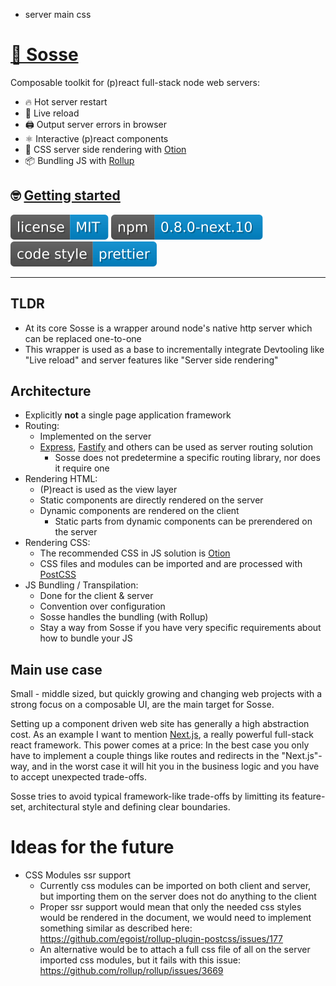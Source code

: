 - server main css

# [🥣 Sosse](https://github.com/sossejs/sosse)

Composable toolkit for (p)react full-stack node web servers:

- 🔥 Hot server restart
- 🔄 Live reload
- 🖨 Output server errors in browser
- ⚛️ Interactive (p)react components
- 🌊 CSS server side rendering with [Otion](https://github.com/kripod/otion)
- 📦 Bundling JS with [Rollup](https://github.com/rollup/rollup)

## 🤓 [Getting started](https://github.com/sossejs/sosse/blob/next/docs/getting_started.md)

[![](assets/badge.license.svg)](https://opensource.org/licenses/MIT)
[![](assets/badge.npm.svg)](https://www.npmjs.com/package/sosse)
[![](assets/badge.style.svg)](https://prettier.io/)

---

## TLDR

- At its core Sosse is a wrapper around node's native http server which can be replaced one-to-one
- This wrapper is used as a base to incrementally integrate Devtooling like "Live reload" and server features like "Server side rendering"

## Architecture

- Explicitly **not** a single page application framework
- Routing:
  - Implemented on the server
  - [Express](https://github.com/expressjs/expressjs.com), [Fastify](https://github.com/fastify/fastify) and others can be used as server routing solution
    - Sosse does not predetermine a specific routing library, nor does it require one
- Rendering HTML:
  - (P)react is used as the view layer
  - Static components are directly rendered on the server
  - Dynamic components are rendered on the client
    - Static parts from dynamic components can be prerendered on the server
- Rendering CSS:
  - The recommended CSS in JS solution is [Otion](https://github.com/kripod/otion)
  - CSS files and modules can be imported and are processed with [PostCSS](https://github.com/postcss/postcss)
- JS Bundling / Transpilation:
  - Done for the client & server
  - Convention over configuration
  - Sosse handles the bundling (with Rollup)
  - Stay a way from Sosse if you have very specific requirements about how to bundle your JS

## Main use case

Small - middle sized, but quickly growing and changing web projects with a strong focus on a composable UI, are the main target for Sosse.

Setting up a component driven web site has generally a high abstraction cost. As an example I want to mention [Next.js](https://github.com/vercel/next.js), a really powerful full-stack react framework. This power comes at a price: In the best case you only have to implement a couple things like routes and redirects in the "Next.js"-way, and in the worst case it will hit you in the business logic and you have to accept unexpected trade-offs.

Sosse tries to avoid typical framework-like trade-offs by limitting its feature-set, architectural style and defining clear boundaries.

# Ideas for the future

- CSS Modules ssr support
  - Currently css modules can be imported on both client and server, but importing them on the server does not do anything to the client
  - Proper ssr support would mean that only the needed css styles would be rendered in the document, we would need to implement something similar as described here: https://github.com/egoist/rollup-plugin-postcss/issues/177
  - An alternative would be to attach a full css file of all on the server imported css modules, but it fails with this issue: https://github.com/rollup/rollup/issues/3669
